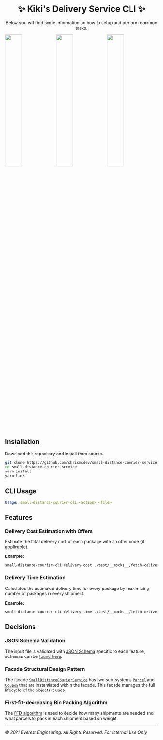 <h1 align="center">✨ Kiki's Delivery Service CLI ✨</h1>

<p align="center">Below you will find some information on how to setup and perform common tasks.</p>

<img width="33.33%" src="https://static.wikia.nocookie.net/studio-ghibli/images/5/5e/Kiki%27s_Delivery_Service_-_Map.jpg"><img width="33.33%" src="https://static.wikia.nocookie.net/studio-ghibli/images/c/cd/Kiki%27s_Delivery_Service_-_Koriko_Market.jpg"><img width="33.33%" src="https://static.wikia.nocookie.net/studio-ghibli/images/d/df/Kiki%27s_Delivery_Service_-_Risoto.jpg/revision/latest/scale-to-width-down/1000?cb=20200615220447" />

## Installation

Download this repository and install from source.

```bash
git clone https://github.com/chrismcdev/small-distance-courier-service.git
cd small-distance-courier-service
yarn install
yarn link
```

## CLI Usage

```yaml
Usage: small-distance-courier-cli <action> <file>
```

## Features

### Delivery Cost Estimation with Offers

Estimate the total delivery cost of each package with an offer code (if applicable).

**Example:**

```bash
small-distance-courier-cli delivery-cost ./test/__mocks__/fetch-delivery-cost-input.json
```

### Delivery Time Estimation

Calculates the estimated delivery time for every package by maximizing number of packages in every shipment.

**Example:**

```bash
small-distance-courier-cli delivery-time ./test/__mocks__/fetch-delivery-time-input.json
```

## Decisions

### JSON Schema Validation

The input file is validated with [JSON Schema](https://json-schema.org/specification.html) specific to each feature, schemas can be [found here](./src/assets/).

### Facade Structural Design Pattern

The facade [`SmallDistanceCourierService`](./src/services/small-distance-courier-service.ts) has two sub-systems [`Parcel`](./src/entities/parcel.ts) and [`Coupon`](./src/entities/coupon.ts) that are instantiated within the facade. This facade manages the full lifecycle of the objects it uses.

### First-fit-decreasing Bin Packing Algorithm

The [FFD algorithm](https://en.wikipedia.org/wiki/First-fit-decreasing_bin_packing) is used to decide how many shipments are needed and what parcels to pack in each shipment based on weight.

---

_© 2021 Everest Engineering. All Rights Reserved. For Internal Use Only._
